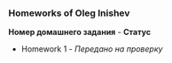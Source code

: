 
### Homeworks of Oleg Inishev

**Номер домашнего задания**        -  **Статус**
* Homework 1  -  *Передано на проверку*  
